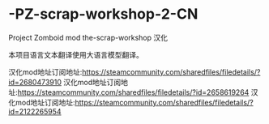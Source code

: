 # -PZ-scrap-workshop-2-CN

Project Zomboid mod the-scrap-workshop 汉化

本项目语言文本翻译使用大语言模型翻译。

汉化mod地址订阅地址:https://steamcommunity.com/sharedfiles/filedetails/?id=2680473910
汉化mod地址订阅地址:https://steamcommunity.com/sharedfiles/filedetails/?id=2658619264
汉化mod地址订阅地址:https://steamcommunity.com/sharedfiles/filedetails/?id=2122265954
